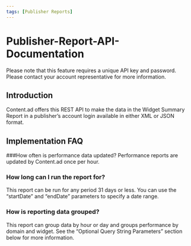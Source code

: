 ```yaml
---
tags: [Publisher Reports]
---
```


# Publisher-Report-API-Documentation

Please note that this feature requires a unique API key and password. Please contact your account representative for more information.

## Introduction
Content.ad offers this REST API to make the data in the Widget Summary Report in a publisher’s account login available in either XML or JSON format.

## Implementation FAQ
###How often is performance data updated?
Performance reports are updated by Content.ad once per hour.

### How long can I run the report for?
This report can be run for any period 31 days or less. You can use the “startDate” and “endDate” parameters to specify a date range.

### How is reporting data grouped?
This report can group data by hour or day and groups performance by domain and widget. See the “Optional Query String Parameters” section below for more information.
